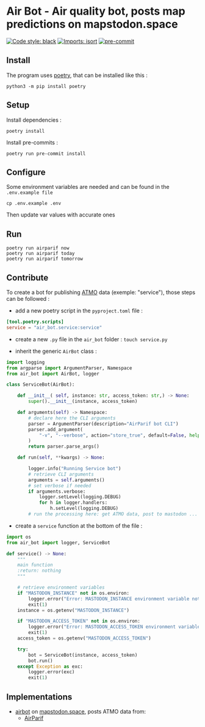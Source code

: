 # Air Bot - Air quality bot, posts map predictions on mapstodon.space

[![Code style: black](https://img.shields.io/badge/code%20style-black-000000.svg)](https://github.com/psf/black)
[![Imports: isort](https://img.shields.io/badge/%20imports-isort-%231674b1?style=flat&labelColor=ef8336)](https://pycqa.github.io/isort/)
[![pre-commit](https://img.shields.io/badge/pre--commit-enabled-brightgreen?logo=pre-commit&logoColor=white)](https://github.com/pre-commit/pre-commit)

## Install

The program uses [poetry](https://python-poetry.org/), that can be installed like this :

```shell
python3 -m pip install poetry
```

## Setup

Install dependencies :

```shell
poetry install
```

Install pre-commits :

```shell
poetry run pre-commit install
```

## Configure

Some environment variables are needed and can be found in the `.env.example file`

```shell
cp .env.example .env
```

Then update var values with accurate ones

## Run

```shell
poetry run airparif now
poetry run airparif today
poetry run airparif tomorrow
```

## Contribute

To create a bot for publishing [ATMO](https://www.atmo-france.org/) data (exemple: "service"), those steps can be followed :

- add a new poetry script in the `pyproject.toml` file :

```toml
[tool.poetry.scripts]
service = "air_bot.service:service"
```

- create a new `.py` file in the `air_bot` folder : `touch service.py`

- inherit the generic `AirBot` class :

```python
import logging
from argparse import ArgumentParser, Namespace
from air_bot import AirBot, logger

class ServiceBot(AirBot):

    def __init__( self, instance: str, access_token: str,) -> None:
        super().__init__(instance, access_token)

    def arguments(self) -> Namespace:
        # declare here the CLI arguments
        parser = ArgumentParser(description="AirParif bot CLI")
        parser.add_argument(
            "-v", "--verbose", action="store_true", default=False, help="Verbose output"
        )
        return parser.parse_args()

    def run(self, **kwargs) -> None:

        logger.info("Running Service bot")
        # retrieve CLI arguments
        arguments = self.arguments()
        # set verbose if needed
        if arguments.verbose:
            logger.setLevel(logging.DEBUG)
            for h in logger.handlers:
                h.setLevel(logging.DEBUG)
        # run the processing here: get ATMO data, post to mastodon ...
```

- create a `service` function at the bottom of the file :

```python
import os
from air_bot import logger, ServiceBot

def service() -> None:
    """
    main function
    :return: nothing
    """

    # retrieve environment variables
    if "MASTODON_INSTANCE" not in os.environ:
        logger.error("Error: MASTODON_INSTANCE environment variable not set")
        exit(1)
    instance = os.getenv("MASTODON_INSTANCE")

    if "MASTODON_ACCESS_TOKEN" not in os.environ:
        logger.error("Error: MASTODON_ACCESS_TOKEN environment variable not set")
        exit(1)
    access_token = os.getenv("MASTODON_ACCESS_TOKEN")

    try:
        bot = ServiceBot(instance, access_token)
        bot.run()
    except Exception as exc:
        logger.error(exc)
        exit(1)
```

## Implementations

- [airbot](https://mapstodon.space/@air_bot) on [mapstodon.space](https://mapstodon.space/about), posts ATMO data from:
  - [AirParif](https://www.airparif.fr/)
